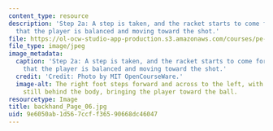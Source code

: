 ```yaml
---
content_type: resource
description: 'Step 2a: A step is taken, and the racket starts to come forward. Note
  that the player is balanced and moving toward the shot.'
file: https://ol-ocw-studio-app-production.s3.amazonaws.com/courses/pe-710-tennis-spring-2007/9e6050ab1d567ccff36590668dc46047_backhand_Page_06.jpg
file_type: image/jpeg
image_metadata:
  caption: 'Step 2a: A step is taken, and the racket starts to come forward. Note
    that the player is balanced and moving toward the shot.'
  credit: 'Credit: Photo by MIT OpenCourseWare.'
  image-alt: The right foot steps forward and across to the left, with the racket
    still behind the body, bringing the player toward the ball.
resourcetype: Image
title: backhand_Page_06.jpg
uid: 9e6050ab-1d56-7ccf-f365-90668dc46047
---
```

